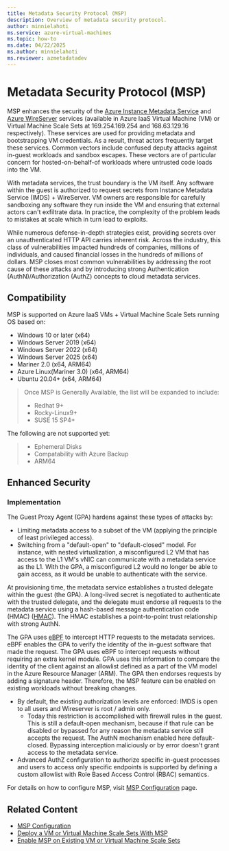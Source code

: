 ```yaml
---
title: Metadata Security Protocol (MSP)
description: Overview of metadata security protocol.
author: minnielahoti
ms.service: azure-virtual-machines
ms.topic: how-to
ms.date: 04/22/2025
ms.author: minnielahoti
ms.reviewer: azmetadatadev
---
```


# Metadata Security Protocol (MSP)

MSP enhances the security of the [Azure Instance Metadata Service](https://aka.ms/azureimds) and [Azure WireServer](https://aka.ms/azureWireserver) services (available in Azure IaaS Virtual Machine (VM) or Virtual Machine Scale Sets at 169.254.169.254 and 168.63.129.16 respectively). These services are used for providing metadata and bootstrapping VM credentials. As a result, threat actors frequently target these services. Common vectors include confused deputy attacks against in-guest workloads and sandbox escapes. These vectors are of particular concern for hosted-on-behalf-of workloads where untrusted code loads into the VM.

With metadata services, the trust boundary is the VM itself. Any software within the guest is authorized to request secrets from Instance Metadata Service (IMDS) + WireServer. VM owners are responsible for carefully sandboxing any software they run inside the VM and ensuring that external actors can't exfiltrate data. In practice, the complexity of the problem leads to mistakes at scale which in turn lead to exploits.

While numerous defense-in-depth strategies exist, providing secrets over an unauthenticated HTTP API carries inherent risk. Across the industry, this class of vulnerabilities impacted hundreds of companies, millions of individuals, and caused financial losses in the hundreds of millions of dollars. MSP closes most common vulnerabilities by addressing the root cause of these attacks and by introducing strong Authentication (AuthN)/Authorization (AuthZ) concepts to cloud metadata services.

## Compatibility

MSP is supported on Azure IaaS VMs + Virtual Machine Scale Sets running OS based on:

- Windows 10 or later (x64)
- Windows Server 2019 (x64)
- Windows Server 2022 (x64)
- Windows Server 2025 (x64)
- Mariner 2.0 (x64, ARM64)
- Azure Linux(Mariner 3.0) (x64, ARM64)
- Ubuntu 20.04+ (x64, ARM64)

> Once MSP is Generally Available, the list will be expanded to include:
> - Redhat 9+
> - Rocky-Linux9+
> - SUSE 15 SP4+

The following are not supported yet:
> - Ephemeral Disks 
> - Compatability with Azure Backup 
> - ARM64 

## Enhanced Security

### Implementation

The Guest Proxy Agent (GPA) hardens against these types of attacks by:

- Limiting metadata access to a subset of the VM (applying the principle of least privileged access).
- Switching from a "default-open" to "default-closed" model. For instance, with nested virtualization, a misconfigured L2
  VM that has access to the L1 VM's vNIC can communicate with a metadata service as the L1. With the GPA, a misconfigured
  L2 would no longer be able to gain access, as it would be unable to authenticate with the service.

At provisioning time, the metadata service establishes a trusted delegate within the guest (the GPA). A long-lived
secret is negotiated to authenticate with the trusted delegate, and the delegate must endorse all requests to the metadata service using a hash-based message authentication code (HMAC) ([HMAC](https://en.wikipedia.org/wiki/HMAC)). The HMAC establishes a point-to-point trust
relationship with strong AuthN.

The GPA uses [eBPF](https://ebpf.io/what-is-ebpf/) to intercept HTTP requests to the metadata services. eBPF
enables the GPA to verify the identity of the in-guest software that made the request. The GPA uses eBPF to intercept requests without requiring an extra kernel module. GPA uses this information to compare the identity of the client against an allowlist defined as a part of the VM model in the Azure Resource Manager (ARM). The GPA then endorses requests  by adding a signature header. Therefore, the MSP feature can be enabled on existing workloads without breaking changes.

- By default, the existing authorization levels are enforced: IMDS is open to all users and Wireserver is root / admin only.
  - Today this restriction is accomplished with firewall rules in the guest. This is still a default-open mechanism, because if that rule can be disabled or bypassed for any reason the metadata service still accepts the request. The AuthN mechanism enabled here default-closed. Bypassing interception maliciously or by error doesn't grant access to the metadata service.
- Advanced AuthZ configuration to authorize specific in-guest processes and users to access only specific endpoints is supported by defining a custom allowlist with Role Based Access Control (RBAC) semantics.

For details on how to configure MSP, visit  [MSP Configuration](./configuration.md) page. 


## Related Content

- [MSP Configuration](./configuration.md)
- [Deploy a VM or Virtual Machine Scale Sets With MSP](./greenfield.md)
- [Enable MSP on Existing VM or Virtual Machine Scale Sets](./brownfield.md)
